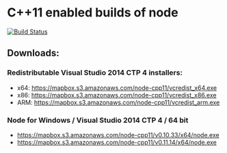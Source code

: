 # C++11 enabled builds of node

[![Build Status](https://travis-ci.org/mapbox/node-cpp11.svg?branch=master)](https://travis-ci.org/mapbox/node-cpp11)

## Downloads:


### Redistributable Visual Studio 2014 CTP 4 installers:
 - x64: https://mapbox.s3.amazonaws.com/node-cpp11/vcredist_x64.exe 
 - x86: https://mapbox.s3.amazonaws.com/node-cpp11/vcredist_x86.exe 
 - ARM: https://mapbox.s3.amazonaws.com/node-cpp11/vcredist_arm.exe 

### Node for Windows / Visual Studio 2014 CTP 4 / 64 bit
 - https://mapbox.s3.amazonaws.com/node-cpp11/v0.10.33/x64/node.exe
 - https://mapbox.s3.amazonaws.com/node-cpp11/v0.11.14/x64/node.exe
